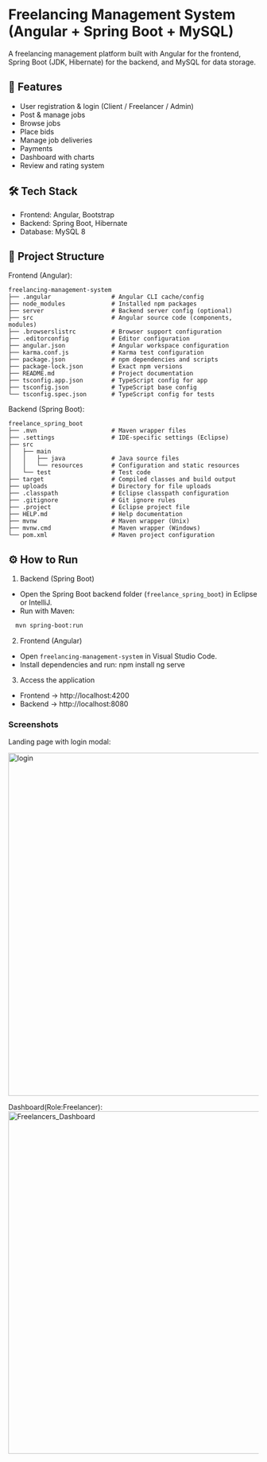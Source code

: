 # Freelancing Management System (Angular + Spring Boot + MySQL)

A freelancing management platform built with Angular for the frontend, Spring Boot (JDK, Hibernate) for the backend, and MySQL for data storage.

## 🚀 Features

- User registration & login (Client / Freelancer / Admin)
- Post & manage jobs
- Browse jobs
- Place bids
- Manage job deliveries
- Payments
- Dashboard with charts
- Review and rating system

## 🛠️ Tech Stack


- Frontend: Angular, Bootstrap
- Backend: Spring Boot, Hibernate
- Database: MySQL 8

## 📂 Project Structure

Frontend (Angular):

```
freelancing-management-system
├── .angular                 # Angular CLI cache/config
├── node_modules             # Installed npm packages
├── server                   # Backend server config (optional)
├── src                      # Angular source code (components, modules)
├── .browserslistrc          # Browser support configuration
├── .editorconfig            # Editor configuration
├── angular.json             # Angular workspace configuration
├── karma.conf.js            # Karma test configuration
├── package.json             # npm dependencies and scripts
├── package-lock.json        # Exact npm versions
├── README.md                # Project documentation
├── tsconfig.app.json        # TypeScript config for app
├── tsconfig.json            # TypeScript base config
└── tsconfig.spec.json       # TypeScript config for tests
```
Backend (Spring Boot):
```
freelance_spring_boot
├── .mvn                     # Maven wrapper files
├── .settings                # IDE-specific settings (Eclipse)
├── src
│   ├── main
│   │   ├── java             # Java source files
│   │   └── resources        # Configuration and static resources
│   └── test                 # Test code
├── target                   # Compiled classes and build output
├── uploads                  # Directory for file uploads
├── .classpath               # Eclipse classpath configuration
├── .gitignore               # Git ignore rules
├── .project                 # Eclipse project file
├── HELP.md                  # Help documentation
├── mvnw                     # Maven wrapper (Unix)
├── mvnw.cmd                 # Maven wrapper (Windows)
└── pom.xml                  # Maven project configuration
```
## ⚙️ How to Run

1. Backend (Spring Boot)
- Open the Spring Boot backend folder (`freelance_spring_boot`) in Eclipse or IntelliJ.
- Run with Maven:
```bash
  mvn spring-boot:run
  ```

2. Frontend (Angular)
- Open `freelancing-management-system` in Visual Studio Code.
- Install dependencies and run:
  npm install
  ng serve

3. Access the application
- Frontend → http://localhost:4200
- Backend → http://localhost:8080

### Screenshots

 Landing page with login modal:

 

<img width="1361" height="690" alt="login" src="https://github.com/user-attachments/assets/585855dd-1045-45cd-b822-11a1f6a8b205" />

Dashboard(Role:Freelancer):
<img width="1365" height="689" alt="Freelancers_Dashboard" src="https://github.com/user-attachments/assets/ba8e6421-d40b-417e-926b-a69a0da92a4a" />

